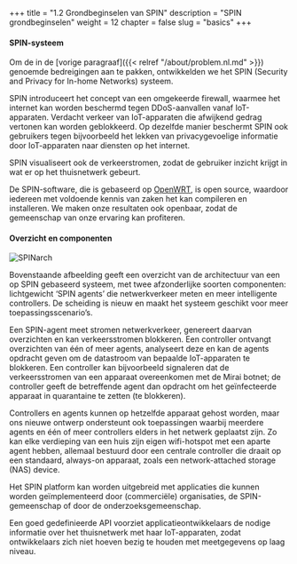 +++
title = "1.2 Grondbeginselen van SPIN"
description = "SPIN grondbeginselen"
weight = 12
chapter = false
slug = "basics"
+++

#### SPIN-systeem
Om de in de [vorige paragraaf]({{< relref "/about/problem.nl.md" >}}) genoemde bedreigingen aan te pakken, ontwikkelden we het SPIN (Security and Privacy for In-home Networks) systeem. 

SPIN introduceert het concept van een omgekeerde firewall, waarmee het internet kan worden beschermd tegen DDoS-aanvallen vanaf IoT-apparaten. Verdacht verkeer van IoT-apparaten die afwijkend gedrag vertonen kan worden geblokkeerd. Op dezelfde manier beschermt SPIN ook gebruikers tegen bijvoorbeeld het lekken van privacygevoelige informatie door IoT-apparaten naar diensten op het internet. 

SPIN visualiseert ook de verkeerstromen, zodat de gebruiker inzicht krijgt in wat er op het thuisnetwerk gebeurt.

De SPIN-software, die is gebaseerd op [OpenWRT](https://openwrt.org/ "OpenWRT website"), is open source, waardoor iedereen met voldoende kennis van zaken het kan compileren en installeren. We maken onze resultaten ook openbaar, zodat de gemeenschap van onze ervaring kan profiteren.

#### Overzicht en componenten

![SPINarch](/images/SPIN_Architecture.png?width=40pc&classes=shadow "SPIN architectuur")

Bovenstaande afbeelding geeft een overzicht van de architectuur van een op SPIN gebaseerd systeem, met twee afzonderlijke soorten componenten: lichtgewicht ‘SPIN agents’ die netwerkverkeer meten en meer intelligente controllers. De scheiding is nieuw en maakt het systeem geschikt voor meer toepassingsscenario’s.

Een SPIN-agent meet stromen netwerkverkeer, genereert daarvan overzichten en kan verkeersstromen blokkeren. Een controller ontvangt overzichten van één of meer agents, analyseert deze en kan de agents opdracht geven om de datastroom van bepaalde IoT-apparaten te blokkeren. Een controller kan bijvoorbeeld signaleren dat de verkeersstromen van een apparaat overeenkomen met de Mirai botnet; de controller geeft de betreffende agent dan opdracht om het geïnfecteerde apparaat in quarantaine te zetten (te blokkeren).

Controllers en agents kunnen op hetzelfde apparaat gehost worden, maar ons nieuwe ontwerp ondersteunt ook toepassingen waarbij meerdere agents en één of meer controllers elders in het netwerk geplaatst zijn. Zo kan elke verdieping van een huis zijn eigen wifi-hotspot met een aparte agent hebben, allemaal bestuurd door een centrale controller die draait op een standaard, always-on apparaat, zoals een network-attached storage (NAS) device.

Het SPIN platform kan worden uitgebreid met applicaties die kunnen worden geïmplementeerd door (commerciële) organisaties, de SPIN-gemeenschap of door de onderzoeksgemeenschap.

Een goed gedefinieerde API voorziet applicatieontwikkelaars de nodige informatie over het thuisnetwerk met haar IoT-apparaten, zodat ontwikkelaars zich niet hoeven bezig te houden met meetgegevens op laag niveau.

